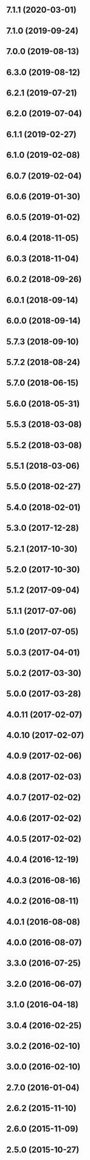 ## 7.1.1 (2020-03-01)






## 7.1.0 (2019-09-24)





## 7.0.0 (2019-08-13)




## 6.3.0 (2019-08-12)



## 6.2.1 (2019-07-21)




## 6.2.0 (2019-07-04)








## 6.1.1 (2019-02-27)



## 6.1.0 (2019-02-08)





## 6.0.7 (2019-02-04)







## 6.0.6 (2019-01-30)











## 6.0.5 (2019-01-02)





## 6.0.4 (2018-11-05)



## 6.0.3 (2018-11-04)




## 6.0.2 (2018-09-26)



## 6.0.1 (2018-09-14)



## 6.0.0 (2018-09-14)











## 5.7.3 (2018-09-10)




## 5.7.2 (2018-08-24)





## 5.7.0 (2018-06-15)



## 5.6.0 (2018-05-31)





## 5.5.3 (2018-03-08)



## 5.5.2 (2018-03-08)



## 5.5.1 (2018-03-06)



## 5.5.0 (2018-02-27)




## 5.4.0 (2018-02-01)







## 5.3.0 (2017-12-28)











## 5.2.1 (2017-10-30)



## 5.2.0 (2017-10-30)








## 5.1.2 (2017-09-04)




## 5.1.1 (2017-07-06)



## 5.1.0 (2017-07-05)









## 5.0.3 (2017-04-01)



## 5.0.2 (2017-03-30)



## 5.0.0 (2017-03-28)








## 4.0.11 (2017-02-07)



## 4.0.10 (2017-02-07)




## 4.0.9 (2017-02-06)



## 4.0.8 (2017-02-03)



## 4.0.7 (2017-02-02)




## 4.0.6 (2017-02-02)



## 4.0.5 (2017-02-02)








## 4.0.4 (2016-12-19)



## 4.0.3 (2016-08-16)





## 4.0.2 (2016-08-11)




## 4.0.1 (2016-08-08)



## 4.0.0 (2016-08-07)












## 3.3.0 (2016-07-25)






## 3.2.0 (2016-06-07)






## 3.1.0 (2016-04-18)




## 3.0.4 (2016-02-25)



## 3.0.2 (2016-02-10)



## 3.0.0 (2016-02-10)











## 2.7.0 (2016-01-04)






## 2.6.2 (2015-11-10)



## 2.6.0 (2015-11-09)







## 2.5.0 (2015-10-27)







